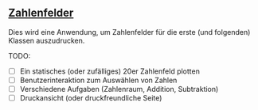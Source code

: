 ## [Zahlenfelder](https://taupan.github.io/ZahlenFelder/)

Dies wird eine Anwendung, um Zahlenfelder für die erste (und folgenden) Klassen auszudrucken.

TODO:
 - [ ] Ein statisches (oder zufälliges) 20er Zahlenfeld plotten
 - [ ] Benutzerinteraktion zum Auswählen von Zahlen
 - [ ] Verschiedene Aufgaben (Zahlenraum, Addition, Subtraktion)
 - [ ] Druckansicht (oder druckfreundliche Seite)

<script src="index.js">
</script>
